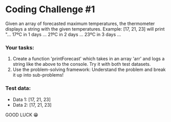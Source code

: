 # Coding Challenge #1

Given an array of forecasted maximum temperatures, the thermometer displays a string with the given temperatures. Example: [17, 21, 23] will print "... 17ºC in 1 days ... 21ºC in 2 days ... 23ºC in 3 days ...

### **Your tasks:**

1. Create a function 'printForecast' which takes in an array 'arr' and logs a string like the above to the console. Try it with both test datasets.
2. Use the problem-solving framework: Understand the problem and break it up into sub-problems!

### **Test data:**

- Data 1: [17, 21, 23]
- Data 2: [17, 21, 23]

GOOD LUCK 😁
